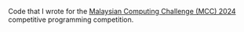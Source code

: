 Code that I wrote for the [Malaysian Computing Challenge (MCC) 2024](https://ioimalaysia.org/competition/mcc/2024/) competitive programming competition.
